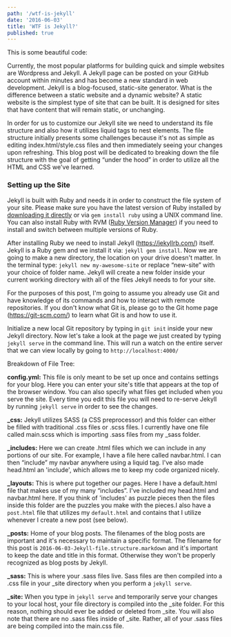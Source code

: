 ```yaml
---
path: '/wtf-is-jekyll'
date: '2016-06-03'
title: 'WTF is Jekyll?'
published: true
---
```

This is some beautiful code:

Currently, the most popular platforms for building quick and simple websites are Wordpress and Jekyll. A Jekyll page can be posted on your GitHub account within minutes and has become a new standard in web development. Jekyll is a blog-focused, static-site generator. What is the difference between a static website and a dynamic website? A static website is the simplest type of site that can be built. It is designed for sites that have content that will remain static, or unchanging.

In order for us to customize our Jekyll site we need to understand its file structure and also how it utilizes liquid tags to nest elements. The file structure initially presents some challenges because it's not as simple as editing index.html/style.css files and then immediately seeing your changes upon refreshing. This blog post will be dedicated to breaking down the file structure with the goal of getting “under the hood” in order to utilize all the HTML and CSS we've learned.

<h3>Setting up the Site</h3>

Jekyll is built with Ruby and needs it in order to construct the file system of your site. Please make sure you have the latest version of Ruby installed by <a href="https://www.ruby-lang.org/en/">downloading it directly</a>  or via `gem install ruby` using a UNIX command line. You can also install Ruby with RVM (<a href="https://rvm.io/">Ruby Version Manager</a>) if you need to install and switch between multiple versions of Ruby.

After installing Ruby we need to install Jekyll (https://jekyllrb.com/) itself. Jekyll is a Ruby gem and we install it via: `jekyll gem install`. Now we are going to make a new directory, the location on your drive doesn't matter. In the terminal type: `jekyll new my-awesome-site` or replace “new-site” with your choice of folder name. Jekyll will create a new folder inside your current working directory with all of the files Jekyll needs to for your site.

For the purposes of this post, I'm going to assume you already use Git and have knowledge of its commands and how to interact with remote repositories. If you don't know what Git is, please go to the Git home page (https://git-scm.com/) to learn what Git is and how to use it.

Initialize a new local Git repository by typing in `git init` inside your new Jekyll directory. Now let's take a look at the page we just created by typing `jekyll serve` in the command line. This will run a watch on the entire server that we can view locally by going to `http://localhost:4000/`

Breakdown of File Tree:

**config.yml:** This file is only meant to be set up once and contains settings for your blog. Here you can  enter your site's title that appears at the top of the browser window. You can also specify what files get included when you serve the site. Every time you edit this file you will need to re-serve Jekyll by running `jekyll serve` in order to see the changes.

**_css:** Jekyll utilizes SASS (a CSS preprocessor) and this folder can either be filled with traditional .css files or .scss files. I currently have one file called main.scss which is importing .sass files from my _sass folder.

**_includes:** Here we can create .html files which we can include in any portions of our site. For example, I have a file here called navbar.html. I can then “include” my navbar anywhere using a liquid tag. I've also made head.html an 'include', which allows me to keep my code organized nicely.

**_layouts:** This is where put together our pages. Here I have a default.html file that makes use of my many  “includes”. I've included my head.html and navbar.html here.  If you think of 'includes' as puzzle pieces then the files inside this folder are the puzzles you make with the pieces.I also have a `post.html` file that utilizes my `default.html` and contains that I utilize whenever I create a new post (see below).

**_posts:** Home of your blog posts. The filenames of the blog posts are important and it's necessary to maintain a specific format. The filename for this post is `2016-06-03-Jekyll-file.structure.markdown` and it's important to keep the date and title in this format. Otherwise they won't be properly recognized as blog posts by Jekyll.

**_sass:** This is where your .sass files live. Sass files are then compiled into a .css file in your _site directory when you perform a `jekyll serve`.

**_site:** When you type in `jekyll serve` and temporarily serve your changes to your local host, your file directory is compiled into the _site folder. For this reason, nothing should ever be added or deleted from _site. You will also note that there are no .sass files inside of _site. Rather, all of your .sass files are being compiled into the main.css file.
